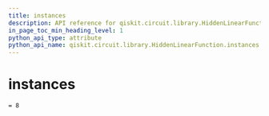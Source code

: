 ```yaml
---
title: instances
description: API reference for qiskit.circuit.library.HiddenLinearFunction.instances
in_page_toc_min_heading_level: 1
python_api_type: attribute
python_api_name: qiskit.circuit.library.HiddenLinearFunction.instances
---
```


# instances

<span id="qiskit.circuit.library.HiddenLinearFunction.instances" />

`= 8`

